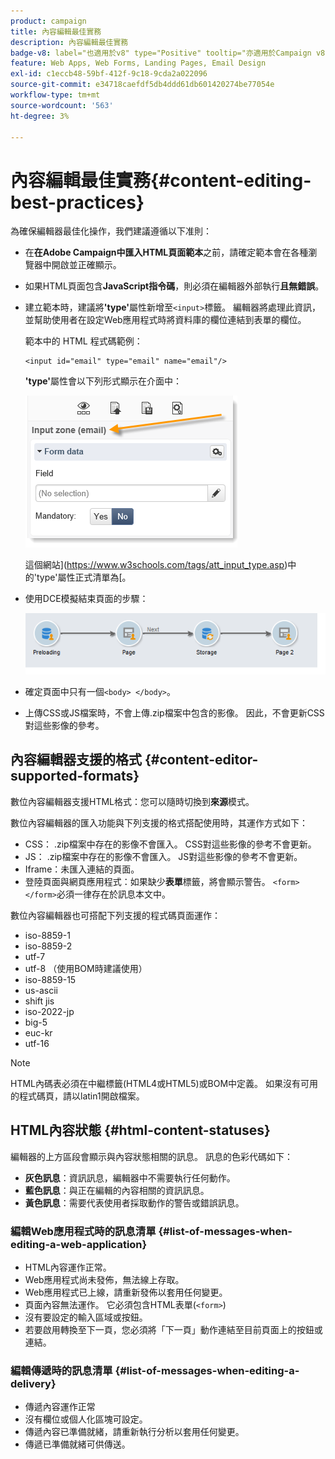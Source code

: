 ```yaml
---
product: campaign
title: 內容編輯最佳實務
description: 內容編輯最佳實務
badge-v8: label="也適用於v8" type="Positive" tooltip="亦適用於Campaign v8"
feature: Web Apps, Web Forms, Landing Pages, Email Design
exl-id: c1eccb48-59bf-412f-9c18-9cda2a022096
source-git-commit: e34718caefdf5db4ddd61db601420274be77054e
workflow-type: tm+mt
source-wordcount: '563'
ht-degree: 3%

---
```


# 內容編輯最佳實務{#content-editing-best-practices}



為確保編輯器最佳化操作，我們建議遵循以下准則：

* 在&#x200B;**在Adobe Campaign中匯入HTML頁面範本**&#x200B;之前，請確定範本會在各種瀏覽器中開啟並正確顯示。
* 如果HTML頁面包含&#x200B;**JavaScript指令碼**，則必須在編輯器外部執行&#x200B;**且無錯誤**。
* 建立範本時，建議將&#x200B;**&#39;type&#39;**&#x200B;屬性新增至`<input>`標籤。 編輯器將處理此資訊，並幫助使用者在設定Web應用程式時將資料庫的欄位連結到表單的欄位。

  範本中的 HTML 程式碼範例：

  ```
  <input id="email" type="email" name="email"/>
  ```

  **&#39;type&#39;**&#x200B;屬性會以下列形式顯示在介面中：

  ![](assets/dce_sidebar_inputtypechanges.png)

  這個網站](https://www.w3schools.com/tags/att_input_type.asp)中的&#39;type&#39;屬性正式清單為[。

* 使用DCE模擬結束頁面的步驟：

  ![](assets/dce_enchainement.png)

* 確定頁面中只有一個`<body> </body>`。
* 上傳CSS或JS檔案時，不會上傳.zip檔案中包含的影像。 因此，不會更新CSS對這些影像的參考。

## 內容編輯器支援的格式 {#content-editor-supported-formats}

數位內容編輯器支援HTML格式：您可以隨時切換到&#x200B;**來源**&#x200B;模式。

數位內容編輯器的匯入功能與下列支援的格式搭配使用時，其運作方式如下：

* CSS： .zip檔案中存在的影像不會匯入。 CSS對這些影像的參考不會更新。
* JS： .zip檔案中存在的影像不會匯入。 JS對這些影像的參考不會更新。
* Iframe：未匯入連結的頁面。
* 登陸頁面與網頁應用程式：如果缺少&#x200B;**表單**&#x200B;標籤，將會顯示警告。 `<form> </form>`必須一律存在於訊息本文中。

數位內容編輯器也可搭配下列支援的程式碼頁面運作：

* iso-8859-1
* iso-8859-2
* utf-7
* utf-8 （使用BOM時建議使用）
* iso-8859-15
* us-ascii
* shift jis
* iso-2022-jp
* big-5
* euc-kr
* utf-16

>[!NOTE]
>
>HTML內碼表必須在中繼標籤(HTML4或HTML5)或BOM中定義。 如果沒有可用的程式碼頁，請以latin1開啟檔案。

## HTML內容狀態 {#html-content-statuses}

編輯器的上方區段會顯示與內容狀態相關的訊息。 訊息的色彩代碼如下：

* **灰色訊息**：資訊訊息，編輯器中不需要執行任何動作。
* **藍色訊息**：與正在編輯的內容相關的資訊訊息。
* **黃色訊息**：需要代表使用者採取動作的警告或錯誤訊息。

### 編輯Web應用程式時的訊息清單 {#list-of-messages-when-editing-a-web-application}

* HTML內容運作正常。
* Web應用程式尚未發佈，無法線上存取。
* Web應用程式已上線，請重新發佈以套用任何變更。
* 頁面內容無法運作。 它必須包含HTML表單(`<form>`)
* 沒有要設定的輸入區域或按鈕。
* 若要啟用轉換至下一頁，您必須將「下一頁」動作連結至目前頁面上的按鈕或連結。

### 編輯傳遞時的訊息清單 {#list-of-messages-when-editing-a-delivery}

* 傳遞內容運作正常
* 沒有欄位或個人化區塊可設定。
* 傳遞內容已準備就緒，請重新執行分析以套用任何變更。
* 傳遞已準備就緒可供傳送。
